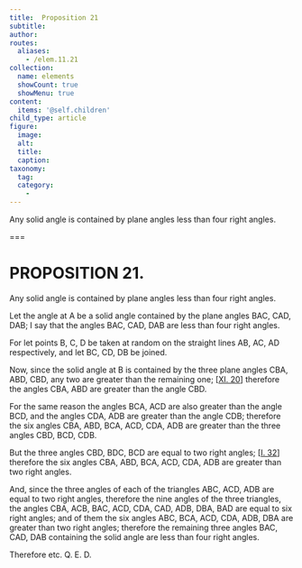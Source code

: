 ```yaml
---
title:  Proposition 21
subtitle: 
author:
routes:
  aliases:
    - /elem.11.21
collection:
  name: elements
  showCount: true
  showMenu: true
content:
  items: '@self.children'
child_type: article
figure:
  image:
  alt:
  title:
  caption:
taxonomy:
  tag:
  category:
    - 
---
```


<p>
       <hi rend="ital">Any solid angle is contained by plane angles less than four right angles.</hi>
      </p>

===

<h1>PROPOSITION 21.</h1>
<p>
       <span class="ital">Any solid angle is contained by plane angles less than four right angles.</span>
      </p>

<p>Let the angle at <span class="ital">A</span> be a solid angle contained by the plane angles <span class="ital">BAC</span>, <span class="ital">CAD</span>, <span class="ital">DAB</span>; I say that the angles <span class="ital">BAC</span>, <span class="ital">CAD</span>, <span class="ital">DAB</span> are less than four right angles. </p>

<p>For let points <span class="ital">B</span>, <span class="ital">C</span>, <span class="ital">D</span> be taken at random on the straight lines <span class="ital">AB</span>, <span class="ital">AC</span>, <span class="ital">AD</span> respectively, and let <span class="ital">BC</span>, <span class="ital">CD</span>, <span class="ital">DB</span> be joined. 
      </p>

<p>Now, since the solid angle at <span class="ital">B</span> is contained by the three plane angles <span class="ital">CBA</span>, <span class="ital">ABD</span>, <span class="ital">CBD</span>, any two are greater than the remaining one; [<a href="/elem.11.20">XI. 20</a>] therefore the angles <span class="ital">CBA</span>, <span class="ital">ABD</span> are greater than the angle <span class="ital">CBD</span>. </p>

<p>For the same reason the angles <span class="ital">BCA</span>, <span class="ital">ACD</span> are also greater than the angle <span class="ital">BCD</span>, and the angles <span class="ital">CDA</span>, <span class="ital">ADB</span> are greater than the angle <span class="ital">CDB</span>; therefore the six angles <span class="ital">CBA</span>, <span class="ital">ABD</span>, <span class="ital">BCA</span>, <span class="ital">ACD</span>, <span class="ital">CDA</span>, <span class="ital">ADB</span> are greater than the three angles <span class="ital">CBD</span>, <span class="ital">BCD</span>, <span class="ital">CDB</span>. </p>

<p>But the three angles <span class="ital">CBD</span>, <span class="ital">BDC</span>, <span class="ital">BCD</span> are equal to two right angles; [<a href="/elem.1.32">I. 32</a>] therefore the six angles <span class="ital">CBA</span>, <span class="ital">ABD</span>, <span class="ital">BCA</span>, <span class="ital">ACD</span>, <span class="ital">CDA</span>, <span class="ital">ADB</span> are greater than two right angles. <pb n="310"/></p>

<p>And, since the three angles of each of the triangles <span class="ital">ABC</span>, <span class="ital">ACD</span>, <span class="ital">ADB</span> are equal to two right angles, therefore the nine angles of the three triangles, the angles <span class="ital">CBA</span>, <span class="ital">ACB</span>, <span class="ital">BAC</span>, <span class="ital">ACD</span>, <span class="ital">CDA</span>, <span class="ital">CAD</span>, <span class="ital">ADB</span>, <span class="ital">DBA</span>, <span class="ital">BAD</span> are equal to six right angles; and of them the six angles <span class="ital">ABC</span>, <span class="ital">BCA</span>, <span class="ital">ACD</span>, <span class="ital">CDA</span>, <span class="ital">ADB</span>, <span class="ital">DBA</span> are greater than two right angles; therefore the remaining three angles <span class="ital">BAC</span>, <span class="ital">CAD</span>, <span class="ital">DAB</span> containing the solid angle are less than four right angles. </p>

<p>Therefore etc. Q. E. D.</p>
